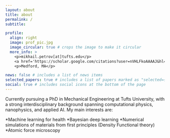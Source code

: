 ```yaml
---
layout: about
title: about
permalink: /
subtitle: 

profile:
  align: right
  image: prof_pic.jpg
  image_circular: true # crops the image to make it circular
  more_info: >
    <p>mikhail.petrov[at]tufts.edu</p>
    <a href='https://scholar.google.com/citations?user=nVHLFkoAAAAJ&hl=en'>Google Scholar</a> <br/>
    <p>Medford, MA</p>

news: false # includes a list of news items
selected_papers: true # includes a list of papers marked as "selected={true}"
social: true # includes social icons at the bottom of the page
---
```


Currently pursuing a PhD in Mechanical Engineering at Tufts University, with a strong interdisciplinary background spanning computational physics, nanophysics, and applied AI. My main interests are:

*Machine learning for health
*Bayesian deep learning
*Numerical simulations of materials from first principles (Density Functional theory)
*Atomic force microscopy

